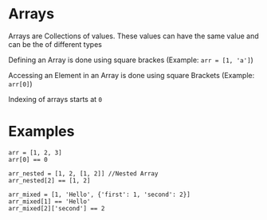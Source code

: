 # Arrays
Arrays are Collections of values. These values can have the same value and can be the of different types

Defining an Array is done using square brackes (Example: `arr = [1, 'a']`)

Accessing an Element in an Array is done using square Brackets (Example: `arr[0]`)

Indexing of arrays starts at `0`

# Examples

```
arr = [1, 2, 3]
arr[0] == 0

arr_nested = [1, 2, [1, 2]] //Nested Array
arr_nested[2] == [1, 2]

arr_mixed = [1, 'Hello', {'first': 1, 'second': 2}]
arr_mixed[1] == 'Hello'
arr_mixed[2]['second'] == 2 
```